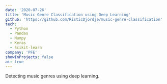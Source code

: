 ```yaml
---
date: '2020-07-26'
title: 'Music Genre Classification using Deep Learning'
github: 'https://github.com/RisticDjordje/music-genre-classification'
tech:
  - Python
  - Pandas
  - Numpy
  - Keras
  - Scikit-learn
company: 'PFE'
showInProjects: false
ai: true
---
```


Detecting music genres using deep learning.
